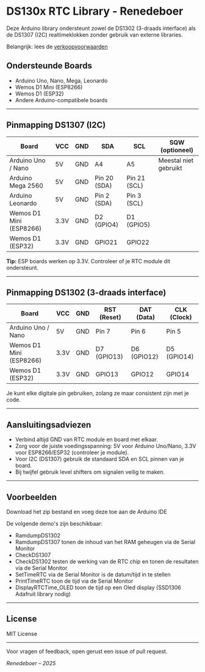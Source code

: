 # DS130x RTC Library - Renedeboer

Deze Arduino library ondersteunt zowel de DS1302 (3-draads interface) als de DS1307 (I2C) realtimeklokken zonder gebruik van externe libraries.

Belangrijk: lees de [verkoopvoorwaarden](rtc_kit_verkoopvoorwaarden.md)

## Ondersteunde Boards

- Arduino Uno, Nano, Mega, Leonardo  
- Wemos D1 Mini (ESP8266)  
- Wemos D1 (ESP32)  
- Andere Arduino-compatibele boards

---

## Pinmapping DS1307 (I2C)

| Board                   | VCC  | GND  | SDA           | SCL           | SQW (optioneel) |
|-------------------------|-------|-------|---------------|---------------|-----------------|
| Arduino Uno / Nano      | 5V    | GND   | A4            | A5            | Meestal niet gebruikt |
| Arduino Mega 2560       | 5V    | GND   | Pin 20 (SDA)  | Pin 21 (SCL)  |                 |
| Arduino Leonardo        | 5V    | GND   | Pin 2 (SDA)   | Pin 3 (SCL)   |                 |
| Wemos D1 Mini (ESP8266) | 3.3V  | GND   | D2 (GPIO4)    | D1 (GPIO5)    |                 |
| Wemos D1 (ESP32)        | 3.3V  | GND   | GPIO21        | GPIO22        |                 |

**Tip:** ESP boards werken op 3.3V. Controleer of je RTC module dit ondersteunt.

---

## Pinmapping DS1302 (3-draads interface)

| Board                   | VCC  | GND  | RST (Reset)   | DAT (Data)    | CLK (Clock)    |
|-------------------------|-------|-------|---------------|---------------|----------------|
| Arduino Uno / Nano      | 5V    | GND   | Pin 7         | Pin 6         | Pin 5          |
| Wemos D1 Mini (ESP8266) | 3.3V  | GND   | D7 (GPIO13)   | D6 (GPIO12)   | D5 (GPIO14)    |
| Wemos D1 (ESP32)        | 3.3V  | GND   | GPIO13        | GPIO12        | GPIO14         |

Je kunt elke digitale pin gebruiken, zolang ze maar consistent zijn met je code.

---

## Aansluitingsadviezen

- Verbind altijd GND van RTC module en board met elkaar.  
- Zorg voor de juiste voedingsspanning: 5V voor Arduino Uno/Nano, 3.3V voor ESP8266/ESP32 (controleer je module).  
- Voor I2C (DS1307) gebruik de standaard SDA en SCL pinnen van je board.  
- Bij twijfel gebruik level shifters om signalen veilig te maken.

---

## Voorbeelden

Download het zip bestand en voeg deze toe aan de Arduino IDE

De volgende demo's zijn beschikbaar:

- RamdumpDS1302
- RamdumpDS1307 tonen de inhoud van het RAM geheugen via de Serial Monitor
- CheckDS1307
- CheckDS1302 testen de werking van de RTC chip en tonen de resultaten via de Serial Monitor
- SetTimeRTC via de Serial Monitor is de datum/tijd in te stellen
- PrintTimeRTC toon de tijd via de Serial Monitor
- DisplayRTCTime_OLED toon de tijd op een Oled display (SSD1306 Adafruit library nodig)


---

## License

MIT License

---

Voor vragen of feedback, open gerust een issue of pull request.

*Renedeboer – 2025*